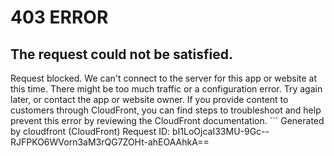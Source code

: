 # 403 ERROR

## The request could not be satisfied.

Request blocked. We can't connect to the server for this app or website at this time. There might be too much traffic or a configuration error. Try again later, or contact the app or website owner. If you provide content to customers through CloudFront, you can find steps to troubleshoot and help prevent this error by reviewing the CloudFront documentation. ```
Generated by cloudfront (CloudFront)
Request ID: bI1LoOjcaI33MU-9Gc--RJFPKO6WVorn3aM3rQG7ZOHt-ahEOAAhkA==

```

